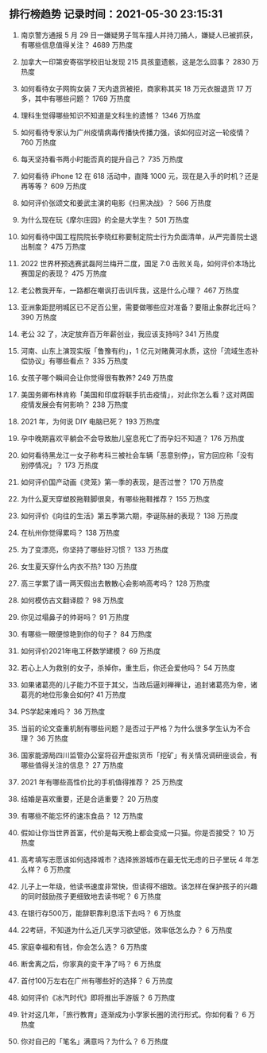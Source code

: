 
## 排行榜趋势 记录时间：2021-05-30 23:15:31
  
  1. 南京警方通报 5 月 29 日一嫌疑男子驾车撞人并持刀捅人，嫌疑人已被抓获，有哪些信息值得关注？ 4689 万热度
    
  2. 加拿大一印第安寄宿学校旧址发现 215 具孩童遗骸，这是怎么回事？ 2830 万热度
    
  3. 如何看待女子网购女装 7 天内退货被拒，商家称其买 18 万元衣服退货 17 万多，其中有哪些问题？ 1769 万热度
    
  4. 理科生觉得哪些知识不知道是文科生的遗憾？ 1346 万热度
    
  5. 如何看待专家认为广州疫情病毒传播快传播力强，该如何应对这一轮疫情？ 760 万热度
    
  6. 每天坚持看书两小时能否真的提升自己？ 735 万热度
    
  7. 如何看待 iPhone 12 在 618 活动中，直降 1000 元，现在是入手的时机？还是再等等？ 609 万热度
    
  8. 如何评价张颂文和姜武主演的电影《扫黑决战》？ 566 万热度
    
  9. 为什么现在玩《摩尔庄园》的全是大学生？ 501 万热度
    
  10. 如何看待中国工程院院长李晓红称要制定院士行为负面清单，从严完善院士退出制度？ 475 万热度
    
  11. 2022 世界杯预选赛武磊阿兰梅开二度，国足 7:0 击败关岛，如何评价本场比赛国足的表现？ 475 万热度
    
  12. 老公教我开车，一路都在嘲讽打击训斥我，这是什么心理？ 467 万热度
    
  13. 亚洲象距昆明城区已不足百公里，需要做哪些应对准备？要阻止象群北迁吗？ 390 万热度
    
  14. 老公 32 了，决定放弃百万年薪创业，我应该支持吗? 341 万热度
    
  15. 河南、山东上演现实版「鲁豫有约」，1 亿元对赌黄河水质，这份「流域生态补偿协议」有哪些看点？ 335 万热度
    
  16. 女孩子哪个瞬间会让你觉得很有教养? 249 万热度
    
  17. 美国务卿布林肯称「美国和印度将联手抗击疫情」，对此你怎么看？这对两国疫情发展会有何影响？ 238 万热度
    
  18. 2021 年，为何说 DIY 电脑已死？ 193 万热度
    
  19. 孕中晚期喜欢平躺会不会导致胎儿窒息死亡了而孕妇不知道？ 176 万热度
    
  20. 如何看待黑龙江一女子称考科三被社会车辆「恶意别停」，官方回应称「没有别停情况」？ 173 万热度
    
  21. 如何评价国产动画《灵笼》第一季的表现，是否过誉？ 170 万热度
    
  22. 为什么夏天穿塑胶拖鞋脚很臭，有哪些拖鞋推荐？ 155 万热度
    
  23. 如何评价《向往的生活》第五季第六期，李诞陈赫的表现？ 138 万热度
    
  24. 在杭州你觉得累吗？ 138 万热度
    
  25. 为了变漂亮，你坚持了哪些好习惯？ 133 万热度
    
  26. 女生夏天穿什么内衣不热? 130 万热度
    
  27. 高三学累了请一两天假出去散散心会影响高考吗？ 128 万热度
    
  28. 如何模仿古文翻译腔？ 98 万热度
    
  29. 你见过塌鼻子的帅哥吗？ 91 万热度
    
  30. 有哪些一眼便惊艳到你的句子？ 84 万热度
    
  31. 如何评价2021年电工杯数学建模？ 69 万热度
    
  32. 若心上人为救别的女子，杀掉你，重生后，你还会爱他吗？ 54 万热度
    
  33. 如果诸葛亮的儿子能力不亚于其父，当政后逼刘禅禅让，追封诸葛亮为帝，诸葛亮的地位形象会如何? 41 万热度
    
  34. PS学起来难吗？ 36 万热度
    
  35. 当前的论文查重机制有哪些问题？是否过于严格？为什么很多学生认为不合理？ 36 万热度
    
  36. 国家能源局四川监管办公室将召开虚拟货币「挖矿」有关情况调研座谈会，有哪些值得关注的信息？ 27 万热度
    
  37. 2021 年有哪些高性价比的手机值得推荐？ 25 万热度
    
  38. 结婚是喜欢重要，还是合适重要？ 20 万热度
    
  39. 有哪些不能忘怀的速冻食品？ 12 万热度
    
  40. 假如让你当世界首富，代价是每天晚上都会变成一只猫。你是否接受？ 10 万热度
    
  41. 高考填写志愿该如何选择城市？选择旅游城市在最无忧无虑的日子里玩 4 年怎么样？ 6 万热度
    
  42. 儿子上一年级，他读书速度非常快，但读得不细致。该怎样在保护孩子的兴趣的同时鼓励孩子更细致地去读书呢？ 6 万热度
    
  43. 在银行存500万，能辞职靠利息活下去吗？ 6 万热度
    
  44. 22考研，不知道为什么近几天学习欲望低，效率低怎么办？ 6 万热度
    
  45. 家庭幸福和有钱，你会怎么选？ 6 万热度
    
  46. 断舍离之后，你家真的变干净了吗？ 6 万热度
    
  47. 首付100万左右在广州有哪些好的选择？ 6 万热度
    
  48. 如何评价《冰汽时代》即将推出手游版？ 6 万热度
    
  49. 针对这几年，「旅行教育」逐渐成为小学家长圈的流行形式。你如何看？ 6 万热度
    
  50. 你对自己的「笔名」满意吗？为什么？ 6 万热度
    